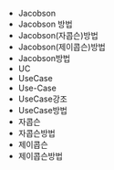 ﻿- Jacobson
- Jacobson 방법
- Jacobson(자콥슨)방법
- Jacobson(제이콥슨)방법
- Jacobson방법
- UC
- UseCase
- Use-Case
- UseCase강조
- UseCase방법
- 자콥슨
- 자콥슨방법
- 제이콥슨
- 제이콥슨방법
